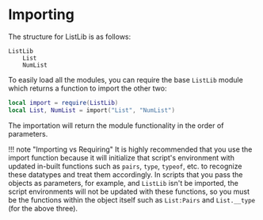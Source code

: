 # Importing

The structure for ListLib is as follows:

```
ListLib
    List
    NumList
```

To easily load all the modules, you can require the base `ListLib` module which returns a function to import the other two:

```lua
local import = require(ListLib)
local List, NumList = import("List", "NumList")
```
The importation will return the module functionality in the order of parameters.

!!! note "Importing vs Requiring"
    It is highly recommended that you use the import function because it will initialize that script's environment with updated in-built functions such as `pairs`, `type`, `typeof`, etc. to recognize these datatypes and treat them accordingly. In scripts that you pass the objects as parameters, for example, and `ListLib` isn't be imported, the script environments  will not be updated with these functions, so you must be the functions within the object itself such as `List:Pairs` and `List.__type` (for the above three).